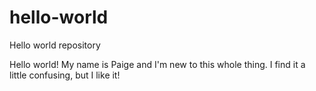 # hello-world
Hello world repository

Hello world! 
My name is Paige and I'm new to this whole thing. I find it a little confusing, but I like it!
